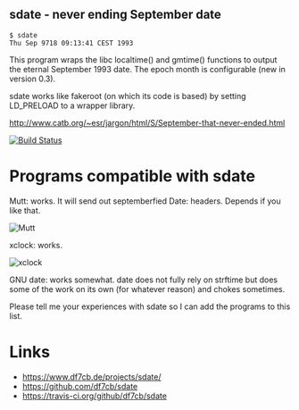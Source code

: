sdate - never ending September date
-----------------------------------

```
$ sdate
Thu Sep 9718 09:13:41 CEST 1993
```

This program wraps the libc localtime() and gmtime() functions to output the
eternal September 1993 date. The epoch month is configurable (new in version
0.3).

sdate works like fakeroot (on which its code is based) by setting LD_PRELOAD to
a wrapper library.

http://www.catb.org/~esr/jargon/html/S/September-that-never-ended.html

[![Build Status](https://travis-ci.org/df7cb/sdate.svg?branch=master)](https://travis-ci.org/df7cb/sdate)

# Programs compatible with sdate

Mutt: works. It will send out septemberfied Date: headers. Depends if you like
that.

![Mutt](https://www.df7cb.de/projects/sdate/mutt.png)

xclock: works.

![xclock](https://www.df7cb.de/projects/sdate/xclock.png)

GNU date: works somewhat. date does not fully rely on strftime but does some of
the work on its own (for whatever reason) and chokes sometimes.

Please tell me your experiences with sdate so I can add the programs to this
list.

# Links

* https://www.df7cb.de/projects/sdate/
* https://github.com/df7cb/sdate
* https://travis-ci.org/github/df7cb/sdate
